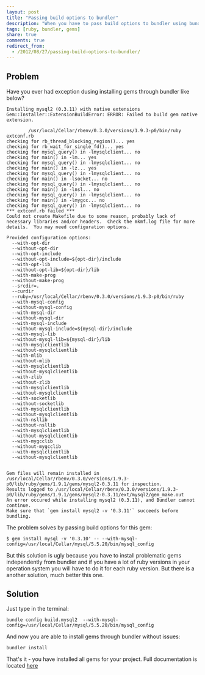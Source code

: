 ```yaml
---
layout: post
title: "Passing build options to bundler"
description: "When you have to pass build options to bundler using bundler-config will solve your problems with very easy way."
tags: [ruby, bundler, gems]
share: true
comments: true
redirect_from:
  - /2012/08/27/passing-build-options-to-bundler/
---
```



## Problem

Have you ever had exception dusing installing gems through bundler like below?

    Installing mysql2 (0.3.11) with native extensions
    Gem::Installer::ExtensionBuildError: ERROR: Failed to build gem native extension.

            /usr/local/Cellar/rbenv/0.3.0/versions/1.9.3-p0/bin/ruby extconf.rb
    checking for rb_thread_blocking_region()... yes
    checking for rb_wait_for_single_fd()... yes
    checking for mysql_query() in -lmysqlclient... no
    checking for main() in -lm... yes
    checking for mysql_query() in -lmysqlclient... no
    checking for main() in -lz... yes
    checking for mysql_query() in -lmysqlclient... no
    checking for main() in -lsocket... no
    checking for mysql_query() in -lmysqlclient... no
    checking for main() in -lnsl... no
    checking for mysql_query() in -lmysqlclient... no
    checking for main() in -lmygcc... no
    checking for mysql_query() in -lmysqlclient... no
    *** extconf.rb failed ***
    Could not create Makefile due to some reason, probably lack of
    necessary libraries and/or headers.  Check the mkmf.log file for more
    details.  You may need configuration options.

    Provided configuration options:
      --with-opt-dir
      --without-opt-dir
      --with-opt-include
      --without-opt-include=${opt-dir}/include
      --with-opt-lib
      --without-opt-lib=${opt-dir}/lib
      --with-make-prog
      --without-make-prog
      --srcdir=.
      --curdir
      --ruby=/usr/local/Cellar/rbenv/0.3.0/versions/1.9.3-p0/bin/ruby
      --with-mysql-config
      --without-mysql-config
      --with-mysql-dir
      --without-mysql-dir
      --with-mysql-include
      --without-mysql-include=${mysql-dir}/include
      --with-mysql-lib
      --without-mysql-lib=${mysql-dir}/lib
      --with-mysqlclientlib
      --without-mysqlclientlib
      --with-mlib
      --without-mlib
      --with-mysqlclientlib
      --without-mysqlclientlib
      --with-zlib
      --without-zlib
      --with-mysqlclientlib
      --without-mysqlclientlib
      --with-socketlib
      --without-socketlib
      --with-mysqlclientlib
      --without-mysqlclientlib
      --with-nsllib
      --without-nsllib
      --with-mysqlclientlib
      --without-mysqlclientlib
      --with-mygcclib
      --without-mygcclib
      --with-mysqlclientlib
      --without-mysqlclientlib


    Gem files will remain installed in /usr/local/Cellar/rbenv/0.3.0/versions/1.9.3-p0/lib/ruby/gems/1.9.1/gems/mysql2-0.3.11 for inspection.
    Results logged to /usr/local/Cellar/rbenv/0.3.0/versions/1.9.3-p0/lib/ruby/gems/1.9.1/gems/mysql2-0.3.11/ext/mysql2/gem_make.out
    An error occured while installing mysql2 (0.3.11), and Bundler cannot continue.
    Make sure that `gem install mysql2 -v '0.3.11'` succeeds before bundling.

The problem solves by passing build options for this gem:

    $ gem install mysql -v '0.3.10' -- --with-mysql-config=/usr/local/Cellar/mysql/5.5.20/bin/mysql_config

But this solution is ugly because you have to install problematic gems independently from bundler and if you have a lot of ruby versions in
your operation system you will have to do it for each ruby version. But there is a another solution, much better this one.

## Solution

Just type in the terminal:

    bundle config build.mysql2  --with-mysql-config=/usr/local/Cellar/mysql/5.5.20/bin/mysql_config

And now you are able to install gems through bundler without issues:

    bundler install

That's it - you have installed all gems for your project. Full documentation is located [here](http://gembundler.com/man/bundle-config.1.html)
